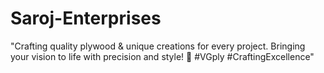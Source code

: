 # Saroj-Enterprises
 "Crafting quality plywood &amp; unique creations for every project. Bringing your vision to life with precision and style! 🌟 #VGply #CraftingExcellence"
